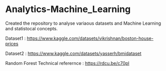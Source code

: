 # Analytics-Machine_Learning

Created the repository to analyse variaous datasets and Machine Learning and statistocal concepts.

Dataset1 : https://www.kaggle.com/datasets/vikrishnan/boston-house-prices

Dataset2 : https://www.kaggle.com/datasets/yasserh/bmidataset


Random Forest Technical referernce : https://rdcu.be/c70pl


